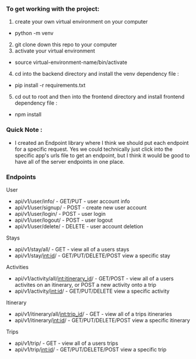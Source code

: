 

### To get working with the project:
1) create your own virtual environment on your computer
  - python -m venv <your-virtual-environment-name>
2) git clone down this repo to your computer
3) activate your virtual environment
  - source virtual-environment-name/bin/activate
4) cd into the backend directory and install the venv dependency file :
  - pip install -r requirements.txt
5) cd out to root and then into the frontend directory and install frontend dependency file :
  - npm install

### Quick Note :
- I created an Endpoint library where I think we should put each endpoint for a specific request. Yes we could technically just click into the specific app's urls file to get an endpoint, but I think it would be good to have all of the server endpoints in one place.

### Endpoints
User
  - api/v1/user/info/     - GET/PUT - user account info
  - api/v1/user/signup/   - POST - create new user account
  - api/v1/user/login/    - POST - user login
  - api/v1/user/logout/   - POST - user logout
  - api/v1/user/delete/   - DELETE - user account deletion

Stays
- api/v1/stay/all/      - GET - view all of a users stays
- api/v1/stay/<int:id>/ - GET/PUT/DELETE/POST view a specific stay

Activities
- api/v1/activity/all/<int:itinerary_id>/  - GET/POST - view all of a users activites on an itinerary, or POST a new activity onto a trip
- api/v1/activity/<int:id>/           - GET/PUT/DELETE view a specific activity

Itinerary
- api/v1/itinerary/all/<int:trip_id>/   - GET - view all of a trips itineraries
- api/v1/itinerary/<int:id>/            - GET/PUT/DELETE/POST view a specific itinerary

Trips
- api/v1/trip/        - GET - view all of a users trips
- api/v1/trip/<int:id>/   - GET/PUT/DELETE/POST view a specific trip